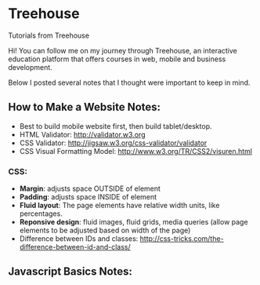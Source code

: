 # Treehouse
Tutorials from Treehouse

Hi! You can follow me on my journey through Treehouse, an interactive education platform that offers courses in web, mobile and business development. 

Below I posted several notes that I thought were important to keep in mind.

## How to Make a Website Notes: 
- Best to build mobile website first, then build tablet/desktop.
- HTML Validator: http://validator.w3.org
- CSS Validator: http://jigsaw.w3.org/css-validator/validator
- CSS Visual Formatting Model: http://www.w3.org/TR/CSS2/visuren.html

### CSS:
- **Margin**: adjusts space OUTSIDE of element
- **Padding**: adjusts space INSIDE of element
- **Fluid layout**: The page elements have relative width units, like percentages.
- **Reponsive design**: fluid images, fluid grids, media queries (allow page elements to be adjusted based on width of the page)
- Difference between IDs and classes: http://css-tricks.com/the-difference-between-id-and-class/

## Javascript Basics Notes: 

